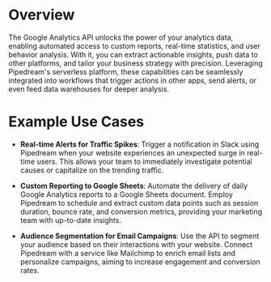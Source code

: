 # Overview

The Google Analytics API unlocks the power of your analytics data, enabling automated access to custom reports, real-time statistics, and user behavior analysis. With it, you can extract actionable insights, push data to other platforms, and tailor your business strategy with precision. Leveraging Pipedream's serverless platform, these capabilities can be seamlessly integrated into workflows that trigger actions in other apps, send alerts, or even feed data warehouses for deeper analysis.

# Example Use Cases

- **Real-time Alerts for Traffic Spikes**: Trigger a notification in Slack using Pipedream when your website experiences an unexpected surge in real-time users. This allows your team to immediately investigate potential causes or capitalize on the trending traffic.

- **Custom Reporting to Google Sheets**: Automate the delivery of daily Google Analytics reports to a Google Sheets document. Employ Pipedream to schedule and extract custom data points such as session duration, bounce rate, and conversion metrics, providing your marketing team with up-to-date insights.

- **Audience Segmentation for Email Campaigns**: Use the API to segment your audience based on their interactions with your website. Connect Pipedream with a service like Mailchimp to enrich email lists and personalize campaigns, aiming to increase engagement and conversion rates.

